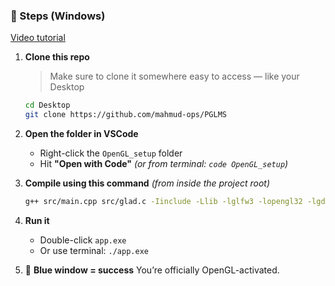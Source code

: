 ### 🧃 Steps (Windows)

[Video tutorial](https://youtu.be/yMmOjbp4yMI)

1. **Clone this repo**

   > Make sure to clone it somewhere easy to access — like your Desktop

   ```bash
   cd Desktop
   git clone https://github.com/mahmud-ops/PGLMS
   ```

2. **Open the folder in VSCode**

   * Right-click the `OpenGL_setup` folder
   * Hit **"Open with Code"**
     *(or from terminal: `code OpenGL_setup`)*

3. **Compile using this command** *(from inside the project root)*

   ```bash
   g++ src/main.cpp src/glad.c -Iinclude -Llib -lglfw3 -lopengl32 -lgdi32 -o app.exe
   ```

4. **Run it**

   * Double-click `app.exe`
   * Or use terminal: `./app.exe`

5. 💙 **Blue window = success**
   You’re officially OpenGL-activated.
